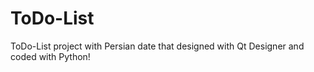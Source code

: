 # ToDo-List
ToDo-List project with Persian date that designed with Qt Designer and coded with Python! 
